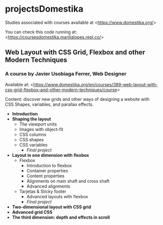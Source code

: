 # projectsDomestika
Studies associated with courses available at &lt;https://www.domestika.org/&gt;

You can check this code running at: &lt;https://coursesdomestika.marilialopes.repl.co/&gt; 

## Web Layout with CSS Grid, Flexbox and other Modern Techniques
### A course by Javier Usobiaga Ferrer, Web Designer
Available at: &lt;https://www.domestika.org/en/courses/389-web-layout-with-css-grid-flexbox-and-other-modern-techniques/course&gt;

Content: discover new grids and other ways of designing a website with CSS Shapes, variables, and parallax effects. 
* __Introduction__
* __Shaping the layout__
  * The viewport units
  * Images with object-fit
  * CSS columns
  * CSS shapes
  * CSS variables
    * _Final project_
* __Layout in one dimension with flexbox__
  * Flexbox
    * Introduction to flexbox
    * Container properties
    * Content properties
    * Alignments on main shaft and cross shaft
    * Advanced alignments
  * Tarjetas & Sticky footer
    * Advanced layouts with flexbox
    * _Final project_
* __Two-dimensional layout with CSS grid__
* __Advanced grid CSS__
* __The third dimension: depth and effects in scroll__